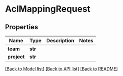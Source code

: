 # AclMappingRequest

## Properties
Name | Type | Description | Notes
------------ | ------------- | ------------- | -------------
**team** | **str** |  | 
**project** | **str** |  | 

[[Back to Model list]](../README.md#documentation-for-models) [[Back to API list]](../README.md#documentation-for-api-endpoints) [[Back to README]](../README.md)


